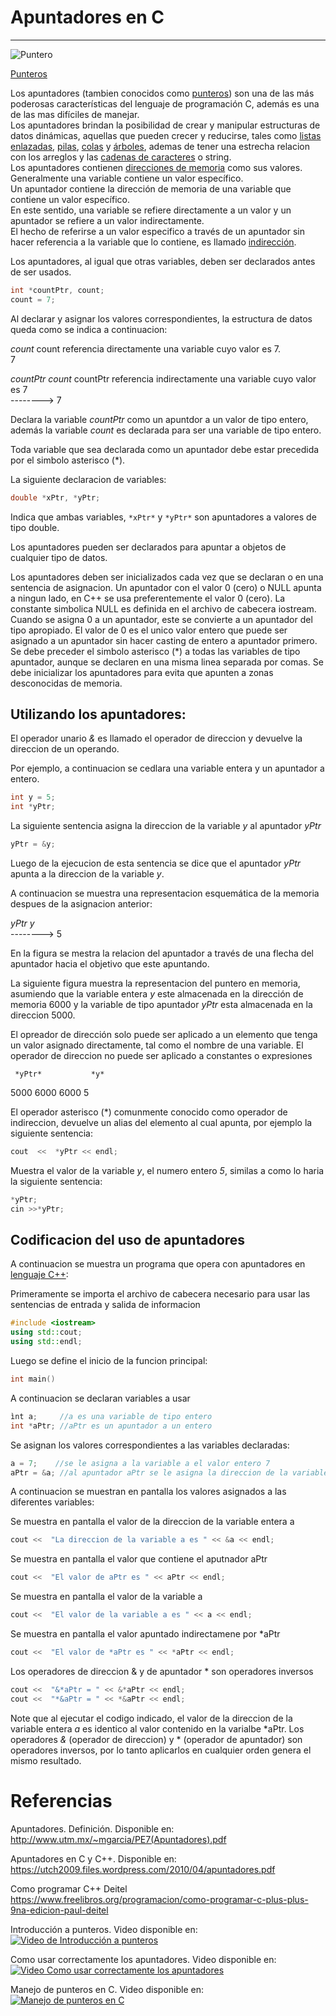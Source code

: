 # Apuntadores en C
---    
![Puntero](https://wiki.dcc.uchile.cl/cc3301/_media/puntero.png)
  
<a href="https://es.wikipedia.org/wiki/Puntero_(inform%C3%A1tica)" target="_blank">Punteros</a>

Los apuntadores (tambien conocidos como [punteros](https://es.wikipedia.org/wiki/Puntero_(inform%C3%A1tica))) son una de las más poderosas características del lenguaje de programación C, además es una de las mas difíciles de manejar.  
Los apuntadores brindan la posibilidad de crear y manipular estructuras de datos dinámicas, aquellas que pueden crecer y reducirse, tales como [listas enlazadas](https://es.wikipedia.org/wiki/Lista_enlazada), [pilas](https://es.wikipedia.org/wiki/Pila_(inform%C3%A1tica)), [colas](https://es.wikipedia.org/wiki/Cola_(inform%C3%A1tica)) y [árboles](https://es.wikipedia.org/wiki/%C3%81rbol_(inform%C3%A1tica)), ademas de tener una estrecha relacion con los arreglos y las [cadenas de caracteres](https://es.wikipedia.org/wiki/Cadena_de_caracteres) o string.  
Los apuntadores contienen [direcciones de memoria](https://es.wikipedia.org/wiki/Direcci%C3%B3n_de_memoria) como sus valores.  
Generalmente una variable contiene un valor específico.  
Un apuntador contiene la dirección de memoria de una variable que contiene un valor específico.  
En este sentido, una variable se refiere directamente a un valor y un apuntador se refiere a un valor indirectamente.  
El hecho de referirse a un valor especifico a través de un apuntador sin hacer referencia a la variable que lo contiene, es llamado [indirección](https://es.wikipedia.org/wiki/Indirecci%C3%B3n).  

Los apuntadores, al igual que otras variables, deben ser declarados antes de ser usados.  

```cpp
int *countPtr, count;  
count = 7;
```  

Al declarar y asignar los valores correspondientes, la estructura de datos queda como se indica a continuacion:

*count*                count referencia directamente una variable cuyo valor es 7.  
  7  

*countPtr*    *count*    countPtr referencia indirectamente una variable cuyo valor es 7  
    -------->    7

Declara la variable *countPtr* como un apuntdor a un valor de tipo entero, además la variable *count* es declarada para ser una variable de tipo entero.

Toda variable que sea declarada como un apuntador debe estar precedida por el simbolo asterisco (*).

La siguiente declaracion de variables:

```cpp
double *xPtr, *yPtr;
```  

Indica que ambas variables, `*xPtr*` y `*yPtr*` son apuntadores a valores de tipo double.

Los apuntadores pueden ser declarados para apuntar a objetos de cualquier tipo de datos.

Los apuntadores deben ser inicializados cada vez que se declaran o en una sentencia de asignacion.
Un apuntador con el valor 0 (cero) o NULL apunta a ningun lado, en C++ se usa preferentemente el valor 0 (cero).
La constante simbolica NULL es definida en el archivo de cabecera iostream.
Cuando se asigna 0 a un apuntador, este se convierte a un apuntador del tipo apropiado.
El valor de 0 es el unico valor entero que puede ser asignado a un apuntador sin hacer casting de entero a apuntador primero.
Se debe preceder el simbolo asterisco (*) a todas las variables de tipo apuntador, aunque se declaren en una misma linea separada por comas.
Se debe inicializar los apuntadores para evita que apunten a zonas desconocidas de memoria.

## Utilizando los apuntadores:

El operador unario *&* es llamado el operador de direccion y devuelve la direccion de un operando.

Por ejemplo, a continuacion se cedlara una variable entera y un apuntador a entero.

```cpp
int y = 5;  
int *yPtr;
```  

La siguiente sentencia asigna la direccion de la variable *y* al apuntador *yPtr*

```cpp
yPtr = &y;
```  

Luego de la ejecucion de esta sentencia se dice que el apuntador *yPtr* apunta a la direccion de la variable *y*.

A continuacion se muestra una representacion esquemática de la memoria despues de la asignacion anterior:

*yPtr*      *y*  
-------->    5  

En la figura se mestra la relacion del apuntador a través de una flecha del apuntador hacia el objetivo que este apuntando.

La siguiente figura muestra la representacion del puntero en memoria, asumiendo que la variable entera *y* este almacenada en la dirección de memoria 6000 y la variable de tipo apuntador *yPtr* esta almacenada en la direccion 5000.

El opreador de dirección solo puede ser aplicado a un elemento que tenga un valor asignado directamente, tal como el nombre de una variable.
El operador de direccion no puede ser aplicado a constantes o expresiones

     *yPtr*           *y*
5000  6000       6000  5

El operador asterisco (*) comunmente conocido como operador de indireccion, devuelve un alias del elemento al cual apunta, por ejemplo la siguiente sentencia:

```cpp
cout  <<  *yPtr << endl;
```  

Muestra el valor de la variable *y*, el numero entero *5*, similas a como lo haria la siguiente sentencia:

```cpp
*yPtr;  
cin >>*yPtr;
```  

## Codificacion del uso de apuntadores

A continuacion se muestra un programa que opera con apuntadores en [lenguaje C++](https://es.wikipedia.org/wiki/C%2B%2B):

Primeramente se importa el archivo de cabecera necesario para usar las sentencias de entrada y salida de informacion

```cpp
#include <iostream>  
using std::cout;  
using std::endl;
```  

Luego se define el inicio de la funcion principal:

```cpp
int main()
```  

A continuacion se declaran variables a usar

```cpp
ìnt a;     //a es una variable de tipo entero  
int *aPtr; //aPtr es un apuntador a un entero
```  

Se asignan los valores correspondientes a las variables declaradas:

```cpp
a = 7;    //se le asigna a la variable a el valor entero 7  
aPtr = &a; //al apuntador aPtr se le asigna la direccion de la variable a
```  

A continuacion se muestran en pantalla los valores asignados a las diferentes variables:

Se muestra en pantalla el valor de la direccion de la variable entera a  
```cpp
cout <<  "La direccion de la variable a es " << &a << endl;
```  

Se muestra en pantalla el valor que contiene el aputnador aPtr  
```cpp
cout <<  "El valor de aPtr es " << aPtr << endl;
```  

Se muestra en pantalla el valor de la variable a  
```cpp
cout <<  "El valor de la variable a es " << a << endl;
```  

Se muestra en pantalla el valor apuntado indirectamene por *aPtr  
```cpp
cout <<  "El valor de *aPtr es " << *aPtr << endl;
```  

Los operadores de direccion & y de apuntador * son operadores inversos  
```cpp
cout <<  "&*aPtr = " << &*aPtr << endl;  
cout <<  "*&aPtr = " << *&aPtr << endl;
```  

Note que al ejecutar el codigo indicado, el valor de la direccion de la variable entera *a* es identico al valor contenido en la varialbe *aPtr.
Los operadores *&* (operador de direccion) y * (operador de apuntador) son operadores inversos, por lo tanto aplicarlos en cualquier orden genera el mismo resultado.

# Referencias

Apuntadores. Definición. Disponible en:  
http://www.utm.mx/~mgarcia/PE7(Apuntadores).pdf

Apuntadores en C y C++. Disponible en:  
https://utch2009.files.wordpress.com/2010/04/apuntadores.pdf

Como programar C++ Deitel  
https://www.freelibros.org/programacion/como-programar-c-plus-plus-9na-edicion-paul-deitel

Introducción a punteros. Video disponible en:  
[![Video de Introducción a punteros](https://img.youtube.com/vi/4IabpaIObzM/0.jpg)](https://www.youtube.com/watch?v=4IabpaIObzM)

Como usar correctamente los apuntadores. Video disponible en:  
[![Video Como usar correctamente los apuntadores](https://img.youtube.com/vi/OgX4vdtkkHQ/0.jpg)](https://www.youtube.com/watch?v=OgX4vdtkkHQ)

Manejo de punteros en C. Video disponible en:  
[![Manejo de punteros en C](https://img.youtube.com/vi/Kr5bbqNVGYQ/0.jpg)](https://www.youtube.com/watch?v=Kr5bbqNVGYQ)
